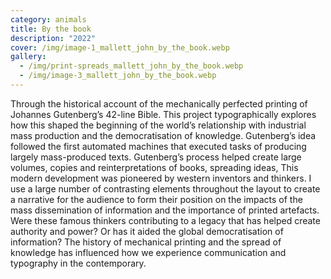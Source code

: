 ```yaml
---
category: animals
title: By the book
description: "2022"
cover: /img/image-1_mallett_john_by_the_book.webp
gallery:
  - /img/print-spreads_mallett_john_by_the_book.webp
  - /img/image-3_mallett_john_by_the_book.webp
---
```

Through the historical account of the mechanically perfected printing of Johannes Gutenberg’s 42-line Bible. This project typographically explores how this shaped the beginning of the world’s relationship with industrial mass production and the democratisation of knowledge. Gutenberg’s idea followed the first automated machines that executed tasks of producing largely mass-produced texts. Gutenberg’s process helped create large volumes, copies and reinterpretations of books, spreading ideas, This modern development was pioneered by western inventors and thinkers. I use a large number of contrasting elements throughout the layout to create a narrative for the audience to form their position on the impacts of the mass dissemination of information and the importance of printed artefacts. Were these famous thinkers contributing to a legacy that has helped create authority and power? Or has it aided the global democratisation of information? The history of mechanical printing and the spread of knowledge has influenced how we experience communication and typography in the contemporary.